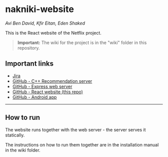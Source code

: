 # nakniki-website

_Avi Ben David, Kfir Eitan, Eden Shaked_

This is the React website of the Netflix project.

> **Important:** The wiki for the project is in the "wiki" folder in this repository.

## Important links

* [Jira](https://edenshkd.atlassian.net/jira/software/projects/NP/boards/2/backlog)
* [GitHub - C++ Recommendation server](https://github.com/Roky360/project-netflix)
* [GitHub - Express web server](https://github.com/Roky360/nakniki-web-server)
* [GitHub - React website (this repo)](https://github.com/Roky360/nakniki-website)
* [GitHub - Android app](https://github.com/Roky360/nakniki-app)

---

## How to run

The website runs together with the web server - the server serves it statically.

The instructions on how to run them together are in the installation manual in the wiki folder.
